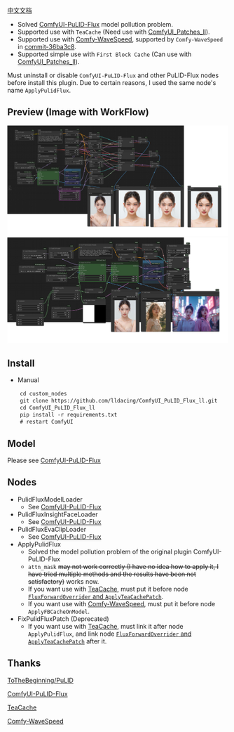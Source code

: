 [中文文档](README_CN.md)

- Solved [ComfyUI-PuLID-Flux](https://github.com/balazik/ComfyUI-PuLID-Flux) model pollution problem.
- Supported use with `TeaCache` (Need use with [ComfyUI_Patches_ll](https://github.com/lldacing/ComfyUI_Patches_ll)).
- Supported use with [Comfy-WaveSpeed](https://github.com/chengzeyi/Comfy-WaveSpeed), supported by `Comfy-WaveSpeed` in [commit-36ba3c8](https://github.com/chengzeyi/Comfy-WaveSpeed/commit/36ba3c8b74735d4521828507a4bf323df1a9a9d0).
- Supported simple use with `First Block Cache` (Can use with [ComfyUI_Patches_ll](https://github.com/lldacing/ComfyUI_Patches_ll)).

Must uninstall or disable `ComfyUI-PuLID-Flux` and other PuLID-Flux nodes before install this plugin. Due to certain reasons, I used the same node's name `ApplyPulidFlux`.


## Preview (Image with WorkFlow)
![save api extended](examples/PuLID_with_speedup.png)
![save api extended](examples/PuLID_with_attn_mask.png)

## Install

- Manual
```shell
    cd custom_nodes
    git clone https://github.com/lldacing/ComfyUI_PuLID_Flux_ll.git
    cd ComfyUI_PuLID_Flux_ll
    pip install -r requirements.txt
    # restart ComfyUI
```

## Model
Please see [ComfyUI-PuLID-Flux](https://github.com/balazik/ComfyUI-PuLID-Flux)


## Nodes
- PulidFluxModelLoader
  - See [ComfyUI-PuLID-Flux](https://github.com/balazik/ComfyUI-PuLID-Flux)
- PulidFluxInsightFaceLoader
  - See [ComfyUI-PuLID-Flux](https://github.com/balazik/ComfyUI-PuLID-Flux)
- PulidFluxEvaClipLoader
  - See [ComfyUI-PuLID-Flux](https://github.com/balazik/ComfyUI-PuLID-Flux)
- ApplyPulidFlux
  - Solved the model pollution problem of the original plugin ComfyUI-PuLID-Flux
  - `attn_mask` ~~may not work correctly (I have no idea how to apply it, I have tried multiple methods and the results have been not satisfactory)~~ works now.
  - If you want use with [TeaCache](https://github.com/ali-vilab/TeaCache), must put it before node [`FluxForwardOverrider` and `ApplyTeaCachePatch`](https://github.com/lldacing/ComfyUI_Patches_ll).
  - If you want use with [Comfy-WaveSpeed](https://github.com/chengzeyi/Comfy-WaveSpeed), must put it before node `ApplyFBCacheOnModel`.
- FixPulidFluxPatch (Deprecated)
  - If you want use with [TeaCache](https://github.com/ali-vilab/TeaCache), must link it after node `ApplyPulidFlux`, and link node [`FluxForwardOverrider` and `ApplyTeaCachePatch`](https://github.com/lldacing/ComfyUI_Patches_ll) after it.

## Thanks

[ToTheBeginning/PuLID](https://github.com/ToTheBeginning/PuLID)

[ComfyUI-PuLID-Flux](https://github.com/balazik/ComfyUI-PuLID-Flux)

[TeaCache](https://github.com/ali-vilab/TeaCache)

[Comfy-WaveSpeed](https://github.com/chengzeyi/Comfy-WaveSpeed)